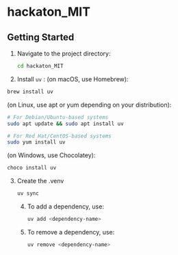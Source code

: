 # hackaton_MIT

## Getting Started

1. Navigate to the project directory:
    ```bash
    cd hackaton_MIT
    ```

2. Install `uv` : 
(on macOS, use Homebrew):
```bash
brew install uv
```

(on Linux, use apt or yum depending on your distribution):
```bash
# For Debian/Ubuntu-based systems
sudo apt update && sudo apt install uv

# For Red Hat/CentOS-based systems
sudo yum install uv
```

(on Windows, use Chocolatey):
```bash
choco install uv
```

3. Create the .venv
    ```bash
    uv sync
    ```

    4. To add a dependency, use:
        ```bash
        uv add <dependency-name>
        ```

    5. To remove a dependency, use:
        ```bash
        uv remove <dependency-name>
        ```